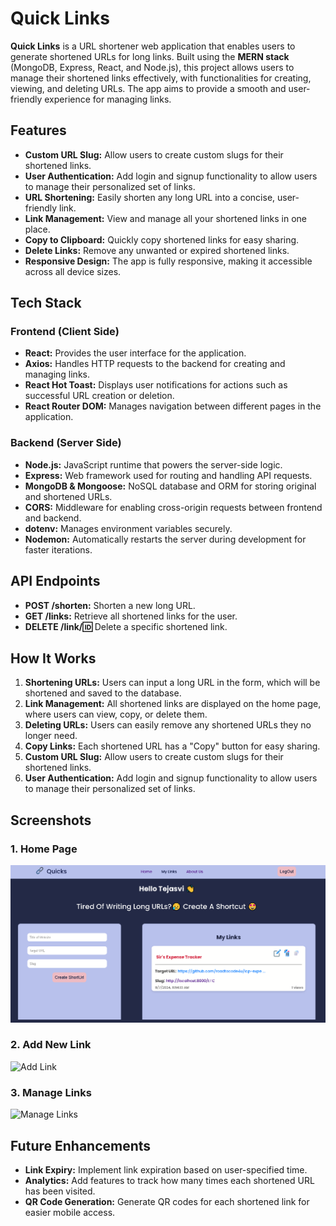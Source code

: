 # Quick Links

**Quick Links** is a URL shortener web application that enables users to generate shortened URLs for long links. Built using the **MERN stack** (MongoDB, Express, React, and Node.js), this project allows users to manage their shortened links effectively, with functionalities for creating, viewing, and deleting URLs. The app aims to provide a smooth and user-friendly experience for managing links.

## Features

- **Custom URL Slug:** Allow users to create custom slugs for their shortened links.
- **User Authentication:** Add login and signup functionality to allow users to manage their personalized set of links.
- **URL Shortening:** Easily shorten any long URL into a concise, user-friendly link.
- **Link Management:** View and manage all your shortened links in one place.
- **Copy to Clipboard:** Quickly copy shortened links for easy sharing.
- **Delete Links:** Remove any unwanted or expired shortened links.
- **Responsive Design:** The app is fully responsive, making it accessible across all device sizes.

## Tech Stack

### Frontend (Client Side)
- **React:** Provides the user interface for the application.
- **Axios:** Handles HTTP requests to the backend for creating and managing links.
- **React Hot Toast:** Displays user notifications for actions such as successful URL creation or deletion.
- **React Router DOM:** Manages navigation between different pages in the application.

### Backend (Server Side)
- **Node.js:** JavaScript runtime that powers the server-side logic.
- **Express:** Web framework used for routing and handling API requests.
- **MongoDB & Mongoose:** NoSQL database and ORM for storing original and shortened URLs.
- **CORS:** Middleware for enabling cross-origin requests between frontend and backend.
- **dotenv:** Manages environment variables securely.
- **Nodemon:** Automatically restarts the server during development for faster iterations.

## API Endpoints

- **POST /shorten:** Shorten a new long URL.
- **GET /links:** Retrieve all shortened links for the user.
- **DELETE /link/:id:** Delete a specific shortened link.

## How It Works

1. **Shortening URLs:** Users can input a long URL in the form, which will be shortened and saved to the database.
2. **Link Management:** All shortened links are displayed on the home page, where users can view, copy, or delete them.
3. **Deleting URLs:** Users can easily remove any shortened URLs they no longer need.
4. **Copy Links:** Each shortened URL has a "Copy" button for easy sharing.
5. **Custom URL Slug:** Allow users to create custom slugs for their shortened links.
6. **User Authentication:** Add login and signup functionality to allow users to manage their personalized set of links.

## Screenshots

### 1. Home Page
![Home Page](./home.png)

### 2. Add New Link
![Add Link](./add_link.png)

### 3. Manage Links
![Manage Links](./manage_links.png)

## Future Enhancements


- **Link Expiry:** Implement link expiration based on user-specified time.
- **Analytics:** Add features to track how many times each shortened URL has been visited.
- **QR Code Generation:** Generate QR codes for each shortened link for easier mobile access.

